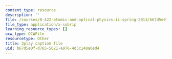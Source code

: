 ```yaml
---
content_type: resource
description: ''
file: /courses/8-422-atomic-and-optical-physics-ii-spring-2013/b67d5e0fd7655621a0764d5c148a0ed4_hmAp4ASxmKs.vtt
file_type: application/x-subrip
learning_resource_types: []
ocw_type: OCWFile
resourcetype: Other
title: 3play caption file
uid: b67d5e0f-d765-5621-a076-4d5c148a0ed4
---
```

